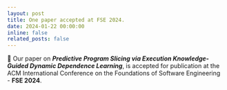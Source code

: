 ```yaml
---
layout: post
title: One paper accepted at FSE 2024.
date: 2024-01-22 00:00:00
inline: false
related_posts: false
---
```


:tada: Our paper on ***Predictive Program Slicing via Execution Knowledge-Guided Dynamic Dependence Learning***, is accepted for publication at the ACM International Conference on the Foundations of Software Engineering - **FSE 2024**.
